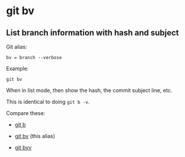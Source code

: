 # git bv

## List branch information with hash and subject

Git alias:

```git
bv = branch --verbose
```

Example:

```shell
git bv
```

When in list mode, then show the hash, the commit subject line, etc.

This is identical to doing `git b -v`.

Compare these:

* [git b](../git-b)

* [git bv](../git-bv) (this alias)

* [git bvv](../git-bvv)
